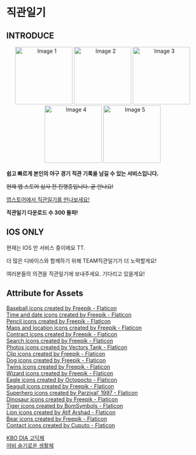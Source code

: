 # 직관일기

## INTRODUCE

<p align="center">
  <img src="https://github.com/hyeoz/match-diary/assets/76167244/e0f09f69-1e27-46a7-b7a0-984149c3d665" alt="Image 1" width="150" />
  <img src="https://github.com/hyeoz/match-diary/assets/76167244/6e128a44-dc5d-421d-be20-44c3d2973a5f" alt="Image 2" width="150"/>
  <img src="https://github.com/hyeoz/match-diary/assets/76167244/2440e73b-ebde-43b4-85ef-f33729b5392c" alt="Image 3" width="150"/>
  <img src="https://github.com/hyeoz/match-diary/assets/76167244/9a89ec87-1090-44a0-a29f-7899c470403c" alt="Image 4" width="150"/>
  <img src="https://github.com/hyeoz/match-diary/assets/76167244/fb490698-aa61-4fdc-9bc9-025e16b30045" alt="Image 5" width="150"/>
</p>

<strong>쉽고 빠르게 본인의 야구 경기 직관 기록을 남길 수 있는 서비스입니다.</strong>

~~현재 앱 스토어 심사 전 진행중입니다. 곧 만나요!~~

[앱스토어에서 직관일기를 만나보세요!](https://apps.apple.com/kr/app/%EC%A7%81%EA%B4%80%EC%9D%BC%EA%B8%B0/id6503297796?l=en-GB)

**직관일기 다운로드 수 300 돌파!**

## IOS ONLY

현재는 IOS 만 서비스 중이에요 TT.

더 많은 디바이스와 함께하기 위해 TEAM직관일기가 더 노력할게요!

여러분들의 의견을 직관일기에 보내주세요. 기다리고 있을게요!

## Attribute for Assets

<a href="https://www.flaticon.com/free-icons/baseball" title="baseball icons">Baseball icons created by Freepik - Flaticon</a><br />
<a href="https://www.flaticon.com/free-icons/time-and-date" title="time and date icons">Time and date icons created by Freepik - Flaticon</a><br />
<a href="https://www.flaticon.com/free-icons/pencil" title="pencil icons">Pencil icons created by Freepik - Flaticon</a><br />
<a href="https://www.flaticon.com/free-icons/maps-and-location" title="maps and location icons">Maps and location icons created by Freepik - Flaticon</a><br />
<a href="https://www.flaticon.com/free-icons/contract" title="contract icons">Contract icons created by Freepik - Flaticon</a><br />
<a href="https://www.flaticon.com/free-icons/search" title="search icons">Search icons created by Freepik - Flaticon</a><br />
<a href="https://www.flaticon.com/free-icons/photos" title="photos icons">Photos icons created by Vectors Tank - Flaticon</a><br />
<a href="https://www.flaticon.com/free-icons/clip" title="clip icons">Clip icons created by Freepik - Flaticon</a><br />
<a href="https://www.flaticon.com/free-icons/dog" title="dog icons">Dog icons created by Freepik - Flaticon</a><br />
<a href="https://www.flaticon.com/free-icons/twins" title="twins icons">Twins icons created by Freepik - Flaticon</a><br />
<a href="https://www.flaticon.com/free-icons/wizard" title="wizard icons">Wizard icons created by Freepik - Flaticon</a><br />
<a href="https://www.flaticon.com/free-icons/eagle" title="eagle icons">Eagle icons created by Octopocto - Flaticon</a><br />
<a href="https://www.flaticon.com/free-icons/seagull" title="seagull icons">Seagull icons created by Freepik - Flaticon</a><br />
<a href="https://www.flaticon.com/free-icons/superhero" title="superhero icons">Superhero icons created by Parzival’ 1997 - Flaticon</a><br />
<a href="https://www.flaticon.com/free-icons/dinosaur" title="dinosaur icons">Dinosaur icons created by Freepik - Flaticon</a><br />
<a href="https://www.flaticon.com/free-icons/tiger" title="tiger icons">Tiger icons created by BomSymbols - Flaticon</a><br />
<a href="https://www.flaticon.com/free-icons/lion" title="lion icons">Lion icons created by Atif Arshad - Flaticon</a><br />
<a href="https://www.flaticon.com/free-icons/bear" title="bear icons">Bear icons created by Freepik - Flaticon</a><br />
<a href="https://www.flaticon.com/free-icons/contact" title="contact icons">Contact icons created by Cuputo - Flaticon</a>

<a href="https://www.koreabaseball.com/Reference/etc/KboFont.aspx">KBO DIA 고딕체</a><br />
<a href="http://uhbeefont.com/font/w/UhBeeSeulvely.html">어비 슬기로운 생활체</a>
